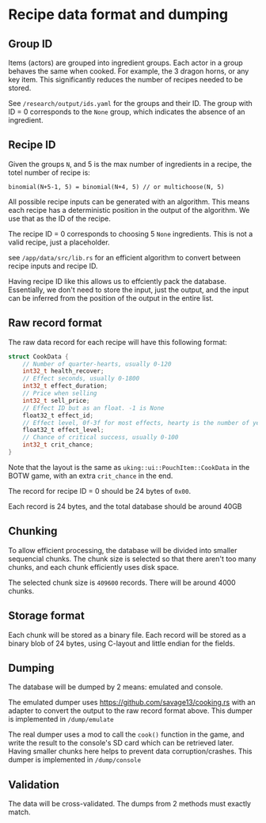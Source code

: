 # Recipe data format and dumping

## Group ID
Items (actors) are grouped into ingredient groups. Each actor in a group
behaves the same when cooked. For example, the 3 dragon horns, or any key item.
This significantly reduces the number of recipes needed to be stored.

See `/research/output/ids.yaml` for the groups and their ID.
The group with ID = 0 corresponds to the `None` group, which indicates
the absence of an ingredient.

## Recipe ID
Given the groups `N`, and 5 is the max number of ingredients in a recipe,
the totel number of recipe is:
```
binomial(N+5-1, 5) = binomial(N+4, 5) // or multichoose(N, 5)
```
All possible recipe inputs can be generated with an algorithm. This means
each recipe has a deterministic position in the output of the algorithm.
We use that as the ID of the recipe.

The recipe ID = 0 corresponds to choosing 5 `None` ingredients. 
This is not a valid recipe, just a placeholder.

see `/app/data/src/lib.rs` for an efficient algorithm to convert between
recipe inputs and recipe ID.

Having recipe ID like this allows us to effciently pack the database.
Essentially, we don't need to store the input, just the output, and the
input can be inferred from the position of the output in the entire list.

## Raw record format
The raw data record for each recipe will have this following format:
```c
struct CookData {
    // Number of quarter-hearts, usually 0-120
    int32_t health_recover;
    // Effect seconds, usually 0-1800
    int32_t effect_duration;
    // Price when selling
    int32_t sell_price;
    // Effect ID but as an float. -1 is None
    float32_t effect_id;
    // Effect level, 0f-3f for most effects, hearty is the number of yellow hearts
    float32_t effect_level;
    // Chance of critical success, usually 0-100
    int32_t crit_chance;
}
```
Note that the layout is the same as `uking::ui::PouchItem::CookData` in
the BOTW game, with an extra `crit_chance` in the end.

The record for recipe ID = 0 should be 24 bytes of `0x00`.

Each record is 24 bytes, and the total database should be around 40GB

## Chunking
To allow efficient processing, the database will be divided into smaller
sequencial chunks. The chunk size is selected so that there aren't too many
chunks, and each chunk efficiently uses disk space.

The selected chunk size is `409600` records. There will be around 4000 chunks.

## Storage format
Each chunk will be stored as a binary file. Each record will be stored as 
a binary blob of 24 bytes, using C-layout and little endian for the fields.

## Dumping
The database will be dumped by 2 means: emulated and console.

The emulated dumper uses https://github.com/savage13/cooking.rs with
an adapter to convert the output to the raw record format above.
This dumper is implemented in `/dump/emulate`

The real dumper uses a mod to call the `cook()` function in the game,
and write the result to the console's SD card which can be retrieved later.
Having smaller chunks here helps to prevent data corruption/crashes.
This dumper is implemented in `/dump/console`

## Validation
The data will be cross-validated. The dumps from 2 methods must exactly match.
